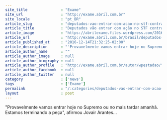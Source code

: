 ```yaml
---
site_title               : "Exame"
site_url                 : "http://exame.abril.com.br"
site_locale              : "pt_BR"
article_slug             : "deputados-vao-entrar-com-acao-no-stf-contra-reeleicao-de-maia"
article_title            : "Deputados vão entrar com ação no STF contra reeleição de Maia"
article_image            : "https://abrilexame.files.wordpress.com/2016/11/2016-11-14t212626z_1_lynxmpecad1eb_rtroptp_3_brazil-economy-speaker-e1479312539931.jpg?quality=70&strip=all&w=675"
article_url              : "http://exame.abril.com.br/brasil/deputados-vao-entrar-com-acao-no-stf-contra-reeleicao-de-maia/"
article_published_at     : "2016-12-14T21:32:25-02:00"
article_description      : "'Provavelmente vamos entrar hoje no Supremo ou no mais tardar amanhã. Estamos terminando a peça', afirmou Jovair Arantes..."
article_author_name      : ""
article_author_image     : null
article_author_biography : null
article_author_profile   : "http://exame.abril.com.br/autor/wpestadao/"
article_author_facebook  : null
article_author_twitter   : null
category                 : ['news']
tags                     : ['Exame']
permalink                : "/:categories/deputados-vao-entrar-com-acao-no-stf-contra-reeleicao-de-maia/"
layout                   : post
---
```


"Provavelmente vamos entrar hoje no Supremo ou no mais tardar amanhã. Estamos terminando a peça", afirmou Jovair Arantes...
